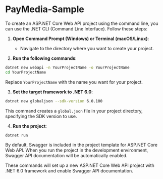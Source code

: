 # PayMedia-Sample
To create an ASP.NET Core Web API project using the command line, you can use the .NET CLI (Command Line Interface). Follow these steps:

1. **Open Command Prompt (Windows) or Terminal (macOS/Linux)**:
   - Navigate to the directory where you want to create your project.

2. **Run the following commands**:

```bash
dotnet new webapi -n YourProjectName -o YourProjectName
cd YourProjectName
```

Replace `YourProjectName` with the name you want for your project.

3. **Set the target framework to .NET 6.0**:

```bash
dotnet new globaljson --sdk-version 6.0.100
```

This command creates a `global.json` file in your project directory, specifying the SDK version to use.

4. **Run the project**:

```bash
dotnet run
```

By default, Swagger is included in the project template for ASP.NET Core Web API. When you run the project in the development environment, Swagger API documentation will be automatically enabled.

These commands will set up a new ASP.NET Core Web API project with .NET 6.0 framework and enable Swagger API documentation.
